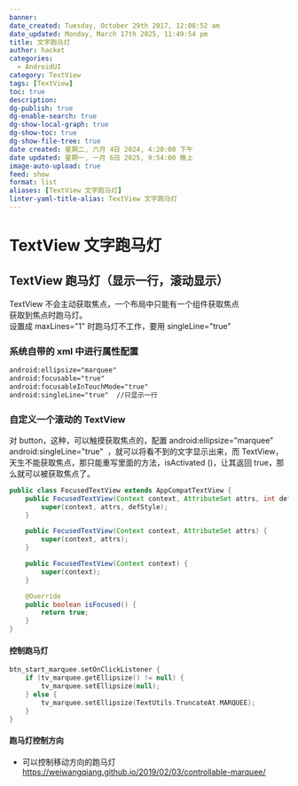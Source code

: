 ```yaml
---
banner: 
date_created: Tuesday, October 29th 2017, 12:08:52 am
date_updated: Monday, March 17th 2025, 11:49:54 pm
title: 文字跑马灯
author: hacket
categories:
  - AndroidUI
category: TextView
tags: [TextView]
toc: true
description: 
dg-publish: true
dg-enable-search: true
dg-show-local-graph: true
dg-show-toc: true
dg-show-file-tree: true
date created: 星期二, 六月 4日 2024, 4:20:00 下午
date updated: 星期一, 一月 6日 2025, 9:54:00 晚上
image-auto-upload: true
feed: show
format: list
aliases: [TextView 文字跑马灯]
linter-yaml-title-alias: TextView 文字跑马灯
---
```


# TextView 文字跑马灯

## TextView 跑马灯（显示一行，滚动显示）

TextView 不会主动获取焦点，一个布局中只能有一个组件获取焦点<br>获取到焦点时跑马灯。<br>设置成 maxLines="1" 时跑马灯不工作，要用 singleLine="true"

### 系统自带的 xml 中进行属性配置

```xml
android:ellipsize="marquee"  
android:focusable="true"
android:focusableInTouchMode="true"
android:singleLine="true"  //只显示一行
```

### 自定义一个滚动的 TextView

对 button，这种，可以触摸获取焦点的，配置 android:ellipsize="marquee" android:singleLine="true"  ，就可以将看不到的文字显示出来，而 TextView，天生不能获取焦点，那只能重写里面的方法，isActivated ()，让其返回 true，那么就可以被获取焦点了。

```java
public class FocusedTextView extends AppCompatTextView {
    public FocusedTextView(Context context, AttributeSet attrs, int defStyle) {
        super(context, attrs, defStyle);
    }

    public FocusedTextView(Context context, AttributeSet attrs) {
        super(context, attrs);
    }

    public FocusedTextView(Context context) {
        super(context);
    }

    @Override
    public boolean isFocused() {
        return true;
    }
}
```

#### 控制跑马灯

```kotlin
btn_start_marquee.setOnClickListener {
    if (tv_marquee.getEllipsize() != null) {
        tv_marquee.setEllipsize(null);
    } else {
        tv_marquee.setEllipsize(TextUtils.TruncateAt.MARQUEE);
    }
}
```

#### 跑马灯控制方向

- 可以控制移动方向的跑马灯<br><https://weiwangqiang.github.io/2019/02/03/controllable-marquee/>
